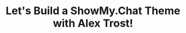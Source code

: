 ---
title: "Let's Build a ShowMy.Chat Theme with Alex Trost!"
thumbnailTitle: "Let's Build a ShowMy.Chat Theme!"
hosts:
  - Ben Myers
  - Alex Trost
timeOfDay: 3pm
tags:
  - Creative Coding
  - CSS
---